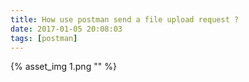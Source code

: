 ```yaml
---
title: How use postman send a file upload request ?
date: 2017-01-05 20:08:03
tags: [postman]
---
```


{% asset_img 1.png "" %}

